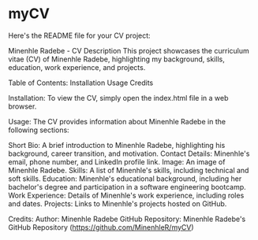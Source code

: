 # myCV

Here's the README file for your CV project:

Minenhle Radebe - CV
Description
This project showcases the curriculum vitae (CV) of Minenhle Radebe, highlighting my background, skills, education, work experience, and projects.

Table of Contents:
Installation
Usage
Credits

Installation:
To view the CV, simply open the index.html file in a web browser.

Usage:
The CV provides information about Minenhle Radebe in the following sections:

Short Bio: A brief introduction to Minenhle Radebe, highlighting his background, career transition, and motivation.
Contact Details: Minenhle's email, phone number, and LinkedIn profile link.
Image: An image of Minenhle Radebe.
Skills: A list of Minenhle's skills, including technical and soft skills.
Education: Minenhle's educational background, including her bachelor's degree and participation in a software engineering bootcamp.
Work Experience: Details of Minenhle's work experience, including roles and dates.
Projects: Links to Minenhle's projects hosted on GitHub.

Credits:
Author: Minenhle Radebe
GitHub Repository: Minenhle Radebe's GitHub Repository (https://github.com/MinenhleR/myCV)
